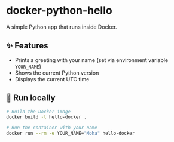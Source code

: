 # docker-python-hello

A simple Python app that runs inside Docker.

## ✨ Features
- Prints a greeting with your name (set via environment variable `YOUR_NAME`)
- Shows the current Python version
- Displays the current UTC time

## 🚀 Run locally

```bash
# Build the Docker image
docker build -t hello-docker .

# Run the container with your name
docker run --rm -e YOUR_NAME="Moha" hello-docker

